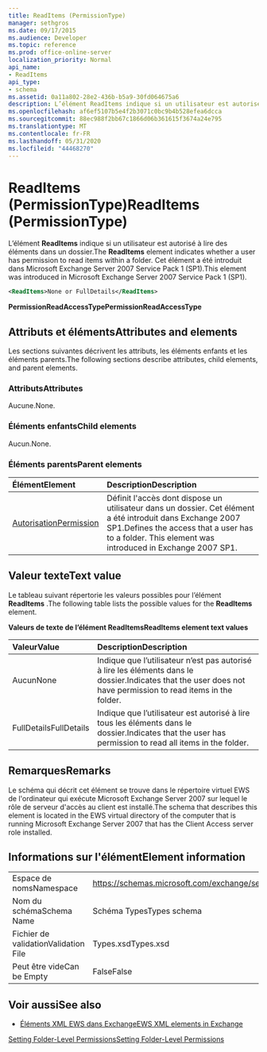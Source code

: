```yaml
---
title: ReadItems (PermissionType)
manager: sethgros
ms.date: 09/17/2015
ms.audience: Developer
ms.topic: reference
ms.prod: office-online-server
localization_priority: Normal
api_name:
- ReadItems
api_type:
- schema
ms.assetid: 0a11a802-28e2-436b-b5a9-30fd064675a6
description: L’élément ReadItems indique si un utilisateur est autorisé à lire des éléments dans un dossier. Cet élément a été introduit dans Microsoft Exchange Server 2007 Service Pack 1 (SP1).
ms.openlocfilehash: af6ef5107b5e4f2b3071c0bc9b4b528efea6dcca
ms.sourcegitcommit: 88ec988f2bb67c1866d06b361615f3674a24e795
ms.translationtype: MT
ms.contentlocale: fr-FR
ms.lasthandoff: 05/31/2020
ms.locfileid: "44468270"
---
```

# <a name="readitems-permissiontype"></a><span data-ttu-id="0376e-104">ReadItems (PermissionType)</span><span class="sxs-lookup"><span data-stu-id="0376e-104">ReadItems (PermissionType)</span></span>

<span data-ttu-id="0376e-105">L’élément **ReadItems** indique si un utilisateur est autorisé à lire des éléments dans un dossier.</span><span class="sxs-lookup"><span data-stu-id="0376e-105">The **ReadItems** element indicates whether a user has permission to read items within a folder.</span></span> <span data-ttu-id="0376e-106">Cet élément a été introduit dans Microsoft Exchange Server 2007 Service Pack 1 (SP1).</span><span class="sxs-lookup"><span data-stu-id="0376e-106">This element was introduced in Microsoft Exchange Server 2007 Service Pack 1 (SP1).</span></span> 
  
```xml
<ReadItems>None or FullDetails</ReadItems>
```

 <span data-ttu-id="0376e-107">**PermissionReadAccessType**</span><span class="sxs-lookup"><span data-stu-id="0376e-107">**PermissionReadAccessType**</span></span>
## <a name="attributes-and-elements"></a><span data-ttu-id="0376e-108">Attributs et éléments</span><span class="sxs-lookup"><span data-stu-id="0376e-108">Attributes and elements</span></span>

<span data-ttu-id="0376e-109">Les sections suivantes décrivent les attributs, les éléments enfants et les éléments parents.</span><span class="sxs-lookup"><span data-stu-id="0376e-109">The following sections describe attributes, child elements, and parent elements.</span></span>
  
### <a name="attributes"></a><span data-ttu-id="0376e-110">Attributs</span><span class="sxs-lookup"><span data-stu-id="0376e-110">Attributes</span></span>

<span data-ttu-id="0376e-111">Aucune.</span><span class="sxs-lookup"><span data-stu-id="0376e-111">None.</span></span>
  
### <a name="child-elements"></a><span data-ttu-id="0376e-112">Éléments enfants</span><span class="sxs-lookup"><span data-stu-id="0376e-112">Child elements</span></span>

<span data-ttu-id="0376e-113">Aucun.</span><span class="sxs-lookup"><span data-stu-id="0376e-113">None.</span></span>
  
### <a name="parent-elements"></a><span data-ttu-id="0376e-114">Éléments parents</span><span class="sxs-lookup"><span data-stu-id="0376e-114">Parent elements</span></span>

|<span data-ttu-id="0376e-115">**Élément**</span><span class="sxs-lookup"><span data-stu-id="0376e-115">**Element**</span></span>|<span data-ttu-id="0376e-116">**Description**</span><span class="sxs-lookup"><span data-stu-id="0376e-116">**Description**</span></span>|
|:-----|:-----|
|[<span data-ttu-id="0376e-117">Autorisation</span><span class="sxs-lookup"><span data-stu-id="0376e-117">Permission</span></span>](permission.md) <br/> |<span data-ttu-id="0376e-p103">Définit l'accès dont dispose un utilisateur dans un dossier. Cet élément a été introduit dans Exchange 2007 SP1.</span><span class="sxs-lookup"><span data-stu-id="0376e-p103">Defines the access that a user has to a folder. This element was introduced in Exchange 2007 SP1.</span></span>  <br/> |
   
## <a name="text-value"></a><span data-ttu-id="0376e-120">Valeur texte</span><span class="sxs-lookup"><span data-stu-id="0376e-120">Text value</span></span>

<span data-ttu-id="0376e-121">Le tableau suivant répertorie les valeurs possibles pour l’élément **ReadItems** .</span><span class="sxs-lookup"><span data-stu-id="0376e-121">The following table lists the possible values for the **ReadItems** element.</span></span> 
  
<span data-ttu-id="0376e-122">**Valeurs de texte de l’élément ReadItems**</span><span class="sxs-lookup"><span data-stu-id="0376e-122">**ReadItems element text values**</span></span>

|<span data-ttu-id="0376e-123">**Valeur**</span><span class="sxs-lookup"><span data-stu-id="0376e-123">**Value**</span></span>|<span data-ttu-id="0376e-124">**Description**</span><span class="sxs-lookup"><span data-stu-id="0376e-124">**Description**</span></span>|
|:-----|:-----|
|<span data-ttu-id="0376e-125">Aucun</span><span class="sxs-lookup"><span data-stu-id="0376e-125">None</span></span>  <br/> |<span data-ttu-id="0376e-126">Indique que l’utilisateur n’est pas autorisé à lire les éléments dans le dossier.</span><span class="sxs-lookup"><span data-stu-id="0376e-126">Indicates that the user does not have permission to read items in the folder.</span></span>  <br/> |
|<span data-ttu-id="0376e-127">FullDetails</span><span class="sxs-lookup"><span data-stu-id="0376e-127">FullDetails</span></span>  <br/> |<span data-ttu-id="0376e-128">Indique que l’utilisateur est autorisé à lire tous les éléments dans le dossier.</span><span class="sxs-lookup"><span data-stu-id="0376e-128">Indicates that the user has permission to read all items in the folder.</span></span>  <br/> |
   
## <a name="remarks"></a><span data-ttu-id="0376e-129">Remarques</span><span class="sxs-lookup"><span data-stu-id="0376e-129">Remarks</span></span>

<span data-ttu-id="0376e-130">Le schéma qui décrit cet élément se trouve dans le répertoire virtuel EWS de l'ordinateur qui exécute Microsoft Exchange Server 2007 sur lequel le rôle de serveur d'accès au client est installé.</span><span class="sxs-lookup"><span data-stu-id="0376e-130">The schema that describes this element is located in the EWS virtual directory of the computer that is running Microsoft Exchange Server 2007 that has the Client Access server role installed.</span></span>
  
## <a name="element-information"></a><span data-ttu-id="0376e-131">Informations sur l'élément</span><span class="sxs-lookup"><span data-stu-id="0376e-131">Element information</span></span>

|||
|:-----|:-----|
|<span data-ttu-id="0376e-132">Espace de noms</span><span class="sxs-lookup"><span data-stu-id="0376e-132">Namespace</span></span>  <br/> |https://schemas.microsoft.com/exchange/services/2006/types  <br/> |
|<span data-ttu-id="0376e-133">Nom du schéma</span><span class="sxs-lookup"><span data-stu-id="0376e-133">Schema Name</span></span>  <br/> |<span data-ttu-id="0376e-134">Schéma Types</span><span class="sxs-lookup"><span data-stu-id="0376e-134">Types schema</span></span>  <br/> |
|<span data-ttu-id="0376e-135">Fichier de validation</span><span class="sxs-lookup"><span data-stu-id="0376e-135">Validation File</span></span>  <br/> |<span data-ttu-id="0376e-136">Types.xsd</span><span class="sxs-lookup"><span data-stu-id="0376e-136">Types.xsd</span></span>  <br/> |
|<span data-ttu-id="0376e-137">Peut être vide</span><span class="sxs-lookup"><span data-stu-id="0376e-137">Can be Empty</span></span>  <br/> |<span data-ttu-id="0376e-138">False</span><span class="sxs-lookup"><span data-stu-id="0376e-138">False</span></span>  <br/> |
   
## <a name="see-also"></a><span data-ttu-id="0376e-139">Voir aussi</span><span class="sxs-lookup"><span data-stu-id="0376e-139">See also</span></span>



- [<span data-ttu-id="0376e-140">Éléments XML EWS dans Exchange</span><span class="sxs-lookup"><span data-stu-id="0376e-140">EWS XML elements in Exchange</span></span>](ews-xml-elements-in-exchange.md)


[<span data-ttu-id="0376e-141">Setting Folder-Level Permissions</span><span class="sxs-lookup"><span data-stu-id="0376e-141">Setting Folder-Level Permissions</span></span>](https://msdn.microsoft.com/library/c7530e86-5112-401c-b10a-9c054ae59f07%28Office.15%29.aspx)

